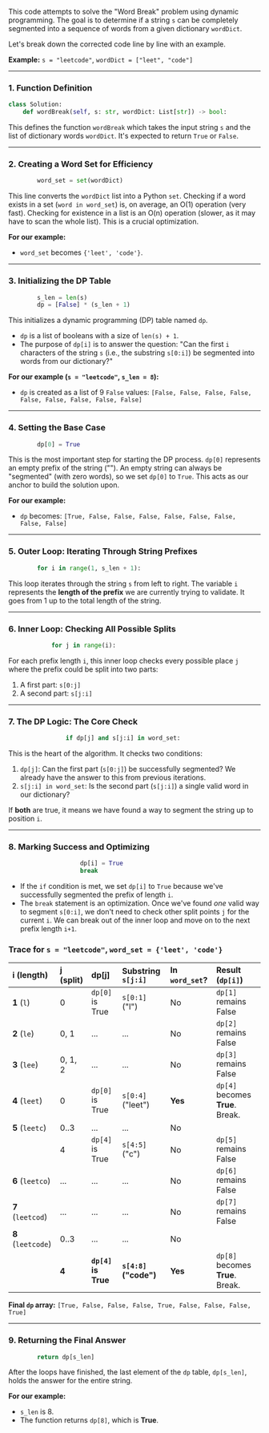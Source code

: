 This code attempts to solve the "Word Break" problem using dynamic programming. The goal is to determine if a string `s` can be completely segmented into a sequence of words from a given dictionary `wordDict`.

Let's break down the corrected code line by line with an example.

**Example:** `s = "leetcode"`, `wordDict = ["leet", "code"]`

---

### **1. Function Definition**
```python
class Solution:
    def wordBreak(self, s: str, wordDict: List[str]) -> bool:
```
This defines the function `wordBreak` which takes the input string `s` and the list of dictionary words `wordDict`. It's expected to return `True` or `False`.

---

### **2. Creating a Word Set for Efficiency**
```python
        word_set = set(wordDict)
```
This line converts the `wordDict` list into a Python `set`. Checking if a word exists in a set (`word in word_set`) is, on average, an O(1) operation (very fast). Checking for existence in a list is an O(n) operation (slower, as it may have to scan the whole list). This is a crucial optimization.

**For our example:**
* `word_set` becomes `{'leet', 'code'}`.

---

### **3. Initializing the DP Table**
```python
        s_len = len(s)
        dp = [False] * (s_len + 1)
```
This initializes a dynamic programming (DP) table named `dp`.
* `dp` is a list of booleans with a size of `len(s) + 1`.
* The purpose of `dp[i]` is to answer the question: "Can the first `i` characters of the string `s` (i.e., the substring `s[0:i]`) be segmented into words from our dictionary?"

**For our example (`s = "leetcode"`, `s_len = 8`):**
* `dp` is created as a list of 9 `False` values:
    `[False, False, False, False, False, False, False, False, False]`

---

### **4. Setting the Base Case**
```python
        dp[0] = True
```
This is the most important step for starting the DP process. `dp[0]` represents an empty prefix of the string (""). An empty string can always be "segmented" (with zero words), so we set `dp[0]` to `True`. This acts as our anchor to build the solution upon.

**For our example:**
* `dp` becomes:
    `[True, False, False, False, False, False, False, False, False]`

---

### **5. Outer Loop: Iterating Through String Prefixes**
```python
        for i in range(1, s_len + 1):
```
This loop iterates through the string `s` from left to right. The variable `i` represents the **length of the prefix** we are currently trying to validate. It goes from 1 up to the total length of the string.

---

### **6. Inner Loop: Checking All Possible Splits**
```python
            for j in range(i):
```
For each prefix length `i`, this inner loop checks every possible place `j` where the prefix could be split into two parts:
1.  A first part: `s[0:j]`
2.  A second part: `s[j:i]`

---

### **7. The DP Logic: The Core Check**
```python
                if dp[j] and s[j:i] in word_set:
```
This is the heart of the algorithm. It checks two conditions:
1.  `dp[j]`: Can the first part (`s[0:j]`) be successfully segmented? We already have the answer to this from previous iterations.
2.  `s[j:i] in word_set`: Is the second part (`s[j:i]`) a single valid word in our dictionary?

If **both** are true, it means we have found a way to segment the string up to position `i`.

---

### **8. Marking Success and Optimizing**
```python
                    dp[i] = True
                    break
```
* If the `if` condition is met, we set `dp[i]` to `True` because we've successfully segmented the prefix of length `i`.
* The `break` statement is an optimization. Once we've found *one* valid way to segment `s[0:i]`, we don't need to check other split points `j` for the current `i`. We can break out of the inner loop and move on to the next prefix length `i+1`.

### **Trace for `s = "leetcode"`, `word_set = {'leet', 'code'}`**

| i (length) | j (split) | dp[j] | Substring `s[j:i]` | In `word_set`? | Result (`dp[i]`) |
| :--- | :--- | :--- | :--- | :--- | :--- |
| **1** (`l`) | 0 | `dp[0]` is True | `s[0:1]` ("l") | No | `dp[1]` remains False |
| **2** (`le`) | 0, 1 | ... | ... | No | `dp[2]` remains False |
| **3** (`lee`) | 0, 1, 2 | ... | ... | No | `dp[3]` remains False |
| **4** (`leet`) | 0 | `dp[0]` is True | `s[0:4]` ("leet") | **Yes** | `dp[4]` becomes **True**. Break. |
| **5** (`leetc`) | 0..3 | ... | ... | No | |
| | 4 | `dp[4]` is True | `s[4:5]` ("c") | No | `dp[5]` remains False |
| **6** (`leetco`) | ... | ... | ... | No | `dp[6]` remains False |
| **7** (`leetcod`) | ... | ... | ... | No | `dp[7]` remains False |
| **8** (`leetcode`) | 0..3 | ... | ... | No | |
| | **4** | **`dp[4]` is True** | **`s[4:8]` ("code")** | **Yes** | `dp[8]` becomes **True**. Break. |

**Final `dp` array:** `[True, False, False, False, True, False, False, False, True]`

---

### **9. Returning the Final Answer**
```python
        return dp[s_len]
```
After the loops have finished, the last element of the `dp` table, `dp[s_len]`, holds the answer for the entire string.

**For our example:**
* `s_len` is 8.
* The function returns `dp[8]`, which is **True**.